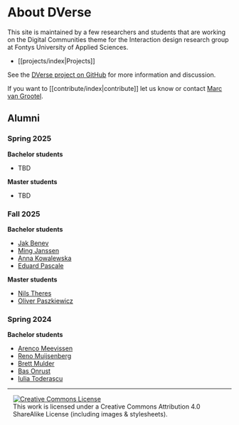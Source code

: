 # About DVerse

This site is maintained by a few researchers and students that are working on the Digital Communities theme for the Interaction design research group at Fontys University of Applied Sciences.

- [[projects/index|Projects]]

See the [DVerse project on GitHub](https://github.com/orgs/fuas-dverse/discussions) for more information and discussion.

If you want to [[contribute/index|contribute]] let us know or contact [Marc van Grootel](https://github.com/xokomola).

## Alumni

### Spring 2025

**Bachelor students**

- TBD

**Master students**

- TBD
### Fall 2025

**Bachelor students**

- [Jak Benev](https://github.com/mastirias95)
- [Ming Janssen](https://github.com/MingLi9)
- [Anna Kowalewska](https://github.com/aniakowalewska1)
- [Eduard Pascale](https://github.com/MACHINE010101)

**Master students**

- [Nils Theres](https://github.com/ntheres)
- [Oliver Paszkiewicz](https://github.com/oliverpa-dev)

### Spring 2024

**Bachelor students**

- [Arenco Meevissen](https://github.com/AmFontys)
- [Reno Muijsenberg](https://github.com/RenoMuijsenberg)
- [Brett Mulder](https://github.com/Brett-Mulder)
- [Bas Onrust](https://github.com/Saprone) 
- [Iulia Toderaşcu](https://github.com/iuliaToderascu)

---


<div style="width:95%; margin:auto;">
  <a rel="license" href="http://creativecommons.org/licenses/by-sa/4.0/"><img alt="Creative Commons License" style="border-width:0" src="https://i.creativecommons.org/l/by-sa/4.0/88x31.png" /></a><br/>
  This work is licensed under a Creative Commons Attribution 4.0 ShareAlike License (including images & stylesheets).
</div>


